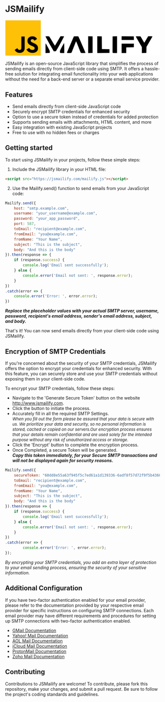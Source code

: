 # JSMailify
![JSMailify](/assets/images/jsmailify.png)

JSMailify is an open-source JavaScript library that simplifies the process of sending emails directly from client-side code using SMTP. It offers a hassle-free solution for integrating email functionality into your web applications without the need for a back-end server or a separate email service provider.

## Features
- Send emails directly from client-side JavaScript code
- Securely encrypt SMTP credentials for enhanced security
- Option to use a secure token instead of credentials for added protection
- Supports sending emails with attachments, HTML content, and more
- Easy integration with existing JavaScript projects
- Free to use with no hidden fees or charges

## Getting started
To start using JSMailify in your projects, follow these simple steps:
1. Include the JSMailify library in your HTML file:

```html
<script src="https://jsmailify.com/mailify.js"></script>
```

2. Use the Mailify.send() function to send emails from your JavaScript code:

```javascript
Mailify.send({
    host: "smtp.example.com",
    username: "your_username@example.com",
    password: "your_app_password",
    port: 587,
    toEmail: "recipient@example.com",
    fromEmail: "you@example.com",
    fromName: "Your Name",
    subject: "This is the subject",
    body: "And this is the body"
}).then(response => {
    if (response.success) {
        console.log('Email sent successfully');
    } else {
        console.error('Email not sent: ', response.error);
    }
})
.catch(error => {
    console.error('Error: ', error.error);
})
```
***Replace the placeholder values with your actual SMTP server, username, password, recipient's email address, sender's email address, subject, and body.***

That's it! You can now send emails directly from your client-side code using JSMailify.

## Encryption of SMTP Credentials

If you're concerned about the security of your SMTP credentials, JSMailify offers the option to encrypt your credentials for enhanced security. With this feature, you can securely store and use your SMTP credentials without exposing them in your client-side code.

To encrypt your SMTP credentials, follow these steps:
* Navigate to the 'Generate Secure Token' button on the website <http://www.jsmailify.com>.
* Click the button to initiate the process.
* Accurately fill in all the required SMTP Settings.<br> *<span style="font-size:0.825rem">When you fill out the form please be assured that your data is secure with us. We prioritize your data and security, so no personal information is stored, cached or copied on our servers.Our encryption process ensures that your details remain confidential and are used solely for the intended purpose without any risk of unauthorized access or storage.</span>*
* Click the 'Encrypt' button to complete the encryption process.
* Once Completed, a secure Token will be generated.<br> ***Copy this token immediately, for your Secure SMTP transactions and will not be displayed again for security reasons.***

```javascript
Mailify.send({
    secureToken: "60dd8e55a63f945f5c7ed61a1d139336-6adf8f57d72f9f5b4360db12563099230727346f64559e4208-6adf8f57d73b9c4e6e7edb0c400793299f-2688cd",
    toEmail: "recipient@example.com",
    fromEmail: "you@example.com",
    fromName: "Your Name",
    subject: "This is the subject",
    body: "And this is the body"
}).then(response => {
    if (response.success) {
        console.log('Email sent successfully');
    } else {
        console.error('Email not sent: ', response.error);
    }
})
.catch(error => {
        console.error('Error: ', error.error);
});
```

*By encrypting your SMTP credentials, you add an extra layer of protection to your email sending process, ensuring the security of your sensitive information.*

## Additional Configuration

If you have two-factor authentication enabled for your email provider, please refer to the documentation provided by your respective email provider for specific instructions on configuring SMTP connections. Each email provider may have different requirements and procedures for setting up SMTP connections with two-factor authentication enabled. 

* [GMail Documentation](https://support.google.com/mail/answer/185833?hl=en)
* [Yahoo! Mail Documentation](https://help.yahoo.com/kb/SLN15241.html)
* [AOL Mail Documentation](https://help.aol.com/articles/Create-and-manage-app-password)
* [iCloud Mail Documentation](https://support.apple.com/en-in/102525)
* [ProtonMail Documentation](https://proton.me/support/smtp-submission)
* [Zoho Mail Documentation](https://www.zoho.com/mail/help/zoho-smtp.html)



## Contributing
Contributions to JSMailify are welcome! To contribute, please fork this repository, make your changes, and submit a pull request. Be sure to follow the project's coding standards and guidelines.